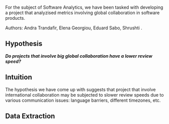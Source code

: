 For the subject of Software Analytics, we have been tasked with developing a project that analyzised metrics involving global collaboration in software products.

Authors: Andra Trandafir, Elena Georgiou, Eduard Sabo, Shrushti . 

## Hypothesis
***Do projects that involve big global collaboration have a lower review speed?***

## Intuition
The hypothesis we have come up with suggests that project that involve international collaboration may be subjected to slower review speeds due to various communication issues: language barriers, different timezones, etc.

## Data Extraction
